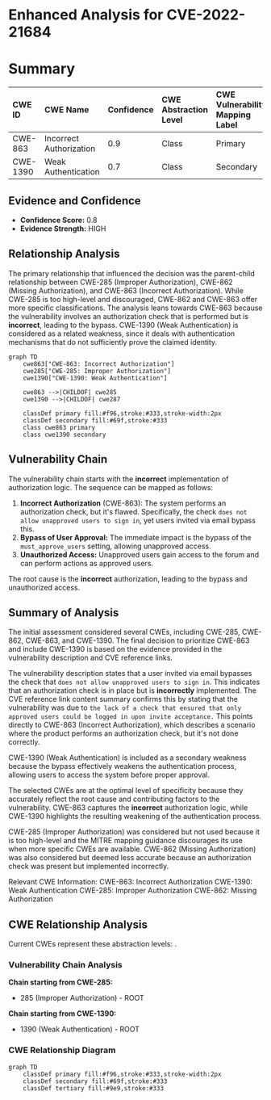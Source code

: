 # Enhanced Analysis for CVE-2022-21684

# Summary
| CWE ID    | CWE Name                                                                      | Confidence | CWE Abstraction Level | CWE Vulnerability Mapping Label | CWE-Vulnerability Mapping Notes |
| :--------- | :---------------------------------------------------------------------------- | :--------- | :-------------------- | :------------------------------ | :------------------------------ |
| CWE-863    | Incorrect Authorization                                                       | 0.9        | Class                 | Primary                         | Allowed-with-Review             |
| CWE-1390   | Weak Authentication                                                           | 0.7        | Class                 | Secondary                       | Allowed-with-Review             |

## Evidence and Confidence

*   **Confidence Score:** 0.8
*   **Evidence Strength:** HIGH

## Relationship Analysis

The primary relationship that influenced the decision was the parent-child relationship between CWE-285 (Improper Authorization), CWE-862 (Missing Authorization), and CWE-863 (Incorrect Authorization). While CWE-285 is too high-level and discouraged, CWE-862 and CWE-863 offer more specific classifications. The analysis leans towards CWE-863 because the vulnerability involves an authorization check that is performed but is **incorrect**, leading to the bypass. CWE-1390 (Weak Authentication) is considered as a related weakness, since it deals with authentication mechanisms that do not sufficiently prove the claimed identity.

```mermaid
graph TD
    cwe863["CWE-863: Incorrect Authorization"]
    cwe285["CWE-285: Improper Authorization"]
    cwe1390["CWE-1390: Weak Authentication"]
    
    cwe863 -->|CHILDOF| cwe285
    cwe1390 -->|CHILDOF| cwe287

    classDef primary fill:#f96,stroke:#333,stroke-width:2px
    classDef secondary fill:#69f,stroke:#333
    class cwe863 primary
    class cwe1390 secondary
```

## Vulnerability Chain

The vulnerability chain starts with the **incorrect** implementation of authorization logic. The sequence can be mapped as follows:

1.  **Incorrect Authorization** (CWE-863): The system performs an authorization check, but it's flawed. Specifically, the check `does not allow unapproved users to sign in`, yet users invited via email bypass this.
2.  **Bypass of User Approval:** The immediate impact is the bypass of the `must_approve_users` setting, allowing unapproved access.
3.  **Unauthorized Access:** Unapproved users gain access to the forum and can perform actions as approved users.

The root cause is the **incorrect** authorization, leading to the bypass and unauthorized access.

## Summary of Analysis

The initial assessment considered several CWEs, including CWE-285, CWE-862, CWE-863, and CWE-1390. The final decision to prioritize CWE-863 and include CWE-1390 is based on the evidence provided in the vulnerability description and CVE reference links.

The vulnerability description states that a user invited via email bypasses the check that `does not allow unapproved users to sign in`. This indicates that an authorization check is in place but is **incorrectly** implemented. The CVE reference link content summary confirms this by stating that the vulnerability was due to `the lack of a check that ensured that only approved users could be logged in upon invite acceptance.` This points directly to CWE-863 (Incorrect Authorization), which describes a scenario where the product performs an authorization check, but it's not done correctly.

CWE-1390 (Weak Authentication) is included as a secondary weakness because the bypass effectively weakens the authentication process, allowing users to access the system before proper approval.

The selected CWEs are at the optimal level of specificity because they accurately reflect the root cause and contributing factors to the vulnerability. CWE-863 captures the **incorrect** authorization logic, while CWE-1390 highlights the resulting weakening of the authentication process.

CWE-285 (Improper Authorization) was considered but not used because it is too high-level and the MITRE mapping guidance discourages its use when more specific CWEs are available. CWE-862 (Missing Authorization) was also considered but deemed less accurate because an authorization check was present but implemented incorrectly.

Relevant CWE Information:
CWE-863: Incorrect Authorization
CWE-1390: Weak Authentication
CWE-285: Improper Authorization
CWE-862: Missing Authorization


## CWE Relationship Analysis

Current CWEs represent these abstraction levels: .


### Vulnerability Chain Analysis

**Chain starting from CWE-285:**
- 285 (Improper Authorization) - ROOT


**Chain starting from CWE-1390:**
- 1390 (Weak Authentication) - ROOT



### CWE Relationship Diagram

```mermaid
graph TD
    classDef primary fill:#f96,stroke:#333,stroke-width:2px
    classDef secondary fill:#69f,stroke:#333
    classDef tertiary fill:#9e9,stroke:#333
```